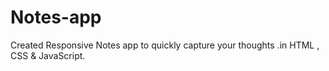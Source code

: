 # Notes-app
Created Responsive  Notes app to quickly capture your thoughts .in HTML , CSS  &amp; JavaScript.
